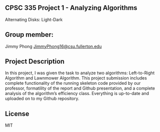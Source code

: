 ## **CPSC 335 Project 1 - Analyzing Algorithms**
Alternating Disks: Light-Dark

## Group member: 
Jimmy Phong   JimmyPhong16@csu.fullerton.edu

## Project Description
In this project, I was given the task to analyze two algorithms: Left-to-Right Algorithm and Lawnmower Algorithm. This project submission includes complete functionality of the running skeleton code provided by our professor, formatility of the report and Github presentation, and a complete analysis of the algorithm’s efficiency class. Everything is up-to-date and uploaded on to my Github repository. 

## License
MIT
